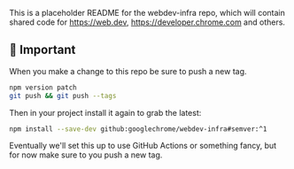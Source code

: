 This is a placeholder README for the webdev-infra repo, which will contain
shared code for https://web.dev, https://developer.chrome.com and others.

## 🚨 Important

When you make a change to this repo be sure to push a new tag.

```bash
npm version patch
git push && git push --tags
```

Then in your project install it again to grab the latest:

```bash
npm install --save-dev github:googlechrome/webdev-infra#semver:^1
```

Eventually we'll set this up to use GitHub Actions or something fancy, but for 
now make sure to you push a new tag.